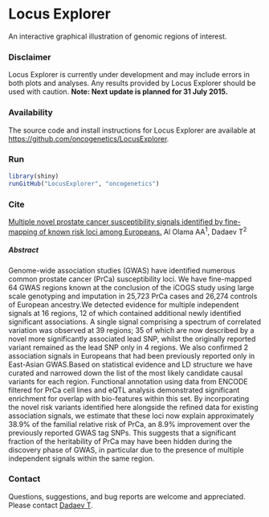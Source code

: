 Locus Explorer
=============
An interactive graphical illustration of genomic regions of interest.

### Disclaimer
Locus Explorer is currently under development and may include errors in both plots and analyses. Any results provided by Locus Explorer should be used with caution. **Note: Next update is planned for 31 July 2015.**

### Availability  
The source code and install instructions for Locus Explorer are available at https://github.com/oncogenetics/LocusExplorer.

### Run
```R
library(shiny)  
runGitHub("LocusExplorer", "oncogenetics")
```

### Cite
[Multiple novel prostate cancer susceptibility signals identified by fine-mapping of known risk loci among Europeans.](http://www.ncbi.nlm.nih.gov/pubmed/26025378) Al Olama AA<sup>1</sup>, Dadaev T<sup>2</sup>
##### Abstract
Genome-wide association studies (GWAS) have identified numerous common prostate cancer (PrCa) susceptibility loci. We have fine-mapped 64 GWAS regions known at the conclusion of the iCOGS study using large scale genotyping and imputation in 25,723 PrCa cases and 26,274 controls of European ancestry.We detected evidence for multiple independent signals at 16 regions, 12 of which contained additional newly identified significant associations. A single signal comprising a spectrum of correlated variation was observed at 39 regions; 35 of which are now described by a novel more significantly associated lead SNP, whilst the originally reported variant remained as the lead SNP only in 4 regions. We also confirmed 2 association signals in Europeans that had been previously reported only in East-Asian GWAS.Based on statistical evidence and LD structure we have curated and narrowed down the list of the most likely candidate causal variants for each region. Functional annotation using data from ENCODE filtered for PrCa cell lines and eQTL analysis demonstrated significant enrichment for overlap with bio-features within this set. By incorporating the novel risk variants identified here alongside the refined data for existing association signals, we estimate that these loci now explain approximately 38.9% of the familial relative risk of PrCa, an 8.9% improvement over the previously reported GWAS tag SNPs. This suggests that a significant fraction of the heritability of PrCa may have been hidden during the discovery phase of GWAS, in particular due to the presence of multiple independent signals within the same region.

### Contact  
Questions, suggestions, and bug reports are welcome and appreciated. Please contact [Dadaev T](tokhir.dadaev@icr.ac.uk).

